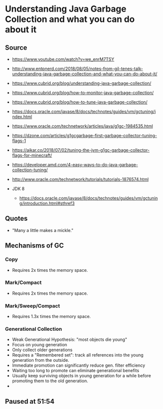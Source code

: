 # Understanding Java Garbage Collection and what you can do about it

## Source

   - https://www.youtube.com/watch?v=we_enrM7TSY  
   - http://www.entpnerd.com/2018/08/05/notes-from-gil-tenes-talk-understanding-java-garbage-collection-and-what-you-can-do-about-it/
   - https://www.cubrid.org/blog/understanding-java-garbage-collection/
   - https://www.cubrid.org/blog/how-to-monitor-java-garbage-collection/
   - https://www.cubrid.org/blog/how-to-tune-java-garbage-collection/
   - https://docs.oracle.com/javase/8/docs/technotes/guides/vm/gctuning/index.html
   - https://www.oracle.com/technetwork/articles/java/g1gc-1984535.html
   - https://dzone.com/articles/g1gcgarbage-first-garbage-collector-tuning-flags-1
   - https://aikar.co/2018/07/02/tuning-the-jvm-g1gc-garbage-collector-flags-for-minecraft/
   - https://developer.amd.com/4-easy-ways-to-do-java-garbage-collection-tuning/  
   - http://www.oracle.com/technetwork/tutorials/tutorials-1876574.html  
   
   - JDK 8
      - https://docs.oracle.com/javase/8/docs/technotes/guides/vm/gctuning/introduction.html#sthref3
      
   
## Quotes

   - "Many a little makes a mickle."

## Mechanisms of GC

### Copy
   
   - Requires 2x times the memory space.  

### Mark/Compact

   - Requires 2x times the memory space.  
   
### Mark/Sweep/Compact
   
   - Requires 1.3x times the memory space.  
   
### Generational Collection
  
   - Weak Generational Hypothesis: "most objects die young"  
   - Focus on young generation  
   - Only collect older generations  
   - Requires a "Remembered set": track all references into the young generation from the outside.   
   - Immediate promotion can significantly reduce gen. filter efficiency  
   - Waiting too long to promote can eliminate generational benefits  
   - Usually keep surviving objects in young generation for a while before promoting them to the old generation.  
   - 

## Paused at 51:54

